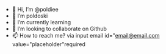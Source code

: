 - 👋 Hi, I’m @poldiee
- 👀 I’m poldoski
- 🌱 I’m currently learning
- 💞️ I’m looking to collaborate on Github
- 📫 How to reach me? via input email id="email@email.com value="placeholder"required

<!--
poldiee/poldiee is a ✨ special ✨ repository because its `README.md`

-->
